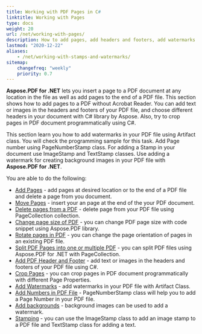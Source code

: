 ```yaml
---
title: Working with PDF Pages in C#
linktitle: Working with Pages
type: docs
weight: 20
url: /net/working-with-pages/
description: How to add pages, add headers and footers, add watermarks  you can know in this section. Aspose.PDF for .NET explain to you all details on this topic. 
lastmod: "2020-12-22"
aliases:    
    - /net/working-with-stamps-and-watermarks/
sitemap:
    changefreq: "weekly"
    priority: 0.7
---
```


**Aspose.PDF for .NET** lets you insert a page to a PDF document at any location in the file as well as add pages to the end of a PDF file. This section shows how to add pages to a PDF without Acrobat Reader. 
You can add text or images in the headers and footers of your PDF file, and choose different headers in your document with C# library by Aspose.
Also, try to crop pages in PDF document programmatically using C#.

This section learn you how to add watermarks in your PDF file using Artifact class. You will check the programming sample for this task. 
Add Page number using PageNumberStamp class. For adding a Stamp in your document use ImageStamp and TextStamp classes. Use adding a watermark for creating background images in your PDF file with **Aspose.PDF for .NET**.

You are able to do the following:

- [Add Pages](/pdf/net/add-pages/) - add pages at desired location or to the end of a PDF file and delete a page from you document.
- [Move Pages](/pdf/net/move-pages/) - insert your an page at the end of the your PDF document.
- [Delete pages from a PDF](/pdf/net/delete-pages/) - delete page from your PDF file using PageCollection collection.
- [Change page size of PDF](/pdf/net/change-page-size) - you can change PDF page size with code snippet using Aspose.PDF library.
- [Rotate pages in PDF](/pdf/net/rotate-pages/) - you can change the page orientation of pages in an existing PDF file.
- [Split PDF Pages into one or multiple PDF](/pdf/net/split-document/) - you can split PDF files using Aspose.PDF for .NET with PageCollection.
- [Add PDF Header and Footer](/pdf/net/add-headers-and-footers-of-pdf-file/) - add text or images in the headers and footers of your PDF file using C#.
- [Crop Pages](/pdf/net/crop-pages/) - you can crop pages in PDF document programmatically with different Page Properties.
- [Add Watermarks](/pdf/net/add-watermarks/) - add watermarks in your PDF file with Artifact Class.
- [Add Numbers in PDF File](/pdf/net/add-page-number/) - PageNumberStamp class will help you to add a Page Number in your PDF file.
- [Add backgrounds](/pdf/net/add-backgrounds/) - background images can be used to add a watermark.
- [Stamping](/pdf/net/stamping/) - you can use the ImageStamp class to add an image stamp to a PDF file and TextStamp class for adding a text.
